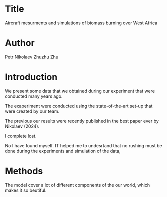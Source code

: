 # Title 
Aircraft mesurments and simulations of biomass burning over West Africa

# Author
Petr Nikolaev
Zhuzhu Zhu

# Introduction
We present some data that we obtained during our experiment that were conducted many years ago.

The exaperiment were conducted using the state-of-the-art set-up that were created by our team.

The previous our results were recently published in the best paper ever by Nikolaev (2024).

I complete lost.

No I have found myself. IT helped me to undesrtand that no rushing must be done during
the experiments and simulation of the data,

# Methods

The model cover a lot of different components of the our world, which makes it so beutiful.

